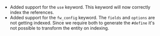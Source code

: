 * Added support for the `use` keyword. This keyword will now correctly index
  the references.
* Added support for the `fw_config` keyword. The `fields` and `options` are not
  getting indexed. Since we require both to generate the `#define` it's not
  possible to transform the entity on indexing.
